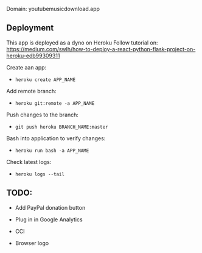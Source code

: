 Domain: youtubemusicdownload.app

## Deployment
This app is deployed as a dyno on Heroku
Follow tutorial on: https://medium.com/swlh/how-to-deploy-a-react-python-flask-project-on-heroku-edb99309311

Create aan app:
- `heroku create APP_NAME`

Add remote branch:
- `heroku git:remote -a APP_NAME`

Push changes to the branch:
- `git push heroku BRANCH_NAME:master`

Bash into application to verify changes:
- `heroku run bash -a APP_NAME`

Check latest logs:
- `heroku logs --tail`


## TODO:

- Add PayPal donation button

- Plug in in Google Analytics

- CCI

- Browser logo
